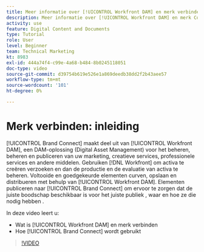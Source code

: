 ```yaml
---
title: Meer informatie over [!UICONTROL Workfront DAM] en merk verbinden
description: Meer informatie over [!UICONTROL Workfront DAM] en merk Connect zijn en hoe deze worden gebruikt.
activity: use
feature: Digital Content and Documents
type: Tutorial
role: User
level: Beginner
team: Technical Marketing
kt: 8983
exl-id: 444a74f4-c99e-4a68-b484-8b0245118051
doc-type: video
source-git-commit: d39754b619e526e1a869deedb38dd2f2b43aee57
workflow-type: tm+mt
source-wordcount: '101'
ht-degree: 0%

---
```


# Merk verbinden: inleiding

[!UICONTROL Brand Connect] maakt deel uit van [!UICONTROL Workfront DAM], een DAM-oplossing (Digital Asset Management) voor het beheren, beheren en publiceren van uw marketing, creatieve services, professionele services en andere middelen. Gebruiken [!DNL Workfront] om activa te creëren verzoeken en dan de productie en de evaluatie van activa te beheren. Voltooide en goedgekeurde elementen curven, opslaan en distribueren met behulp van [!UICONTROL Workfront DAM]. Elementen publiceren naar [!UICONTROL Brand Connect] om ervoor te zorgen dat de juiste boodschap beschikbaar is voor het juiste publiek , waar en hoe ze die nodig hebben .

In deze video leert u:

* Wat is [!UICONTROL Workfront DAM] en merk verbinden
* Hoe [!UICONTROL Brand Connect] wordt gebruikt

>[!VIDEO](https://video.tv.adobe.com/v/335245/?quality=12)
